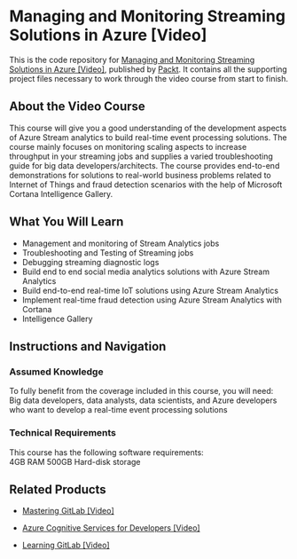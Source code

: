 # Managing and Monitoring Streaming Solutions in Azure [Video]
This is the code repository for [Managing and Monitoring Streaming Solutions in Azure [Video]](https://www.packtpub.com/big-data-and-business-intelligence/managing-and-monitoring-streaming-solutions-azure-video?utm_source=github&utm_medium=repository&utm_campaign=9781788470339), published by [Packt](https://www.packtpub.com/?utm_source=github). It contains all the supporting project files necessary to work through the video course from start to finish.
## About the Video Course
This course will give you a good understanding of the development aspects of Azure Stream analytics to build real-time event processing solutions. The course mainly focuses on monitoring scaling aspects to increase throughput in your streaming jobs and supplies a varied troubleshooting guide for big data developers/architects. The course provides end-to-end demonstrations for solutions to real-world business problems related to Internet of Things and fraud detection scenarios with the help of Microsoft Cortana Intelligence Gallery.

<H2>What You Will Learn</H2>
<DIV class=book-info-will-learn-text>
<UL>
<LI>Management and monitoring of Stream Analytics jobs 
<LI>Troubleshooting and Testing of Streaming jobs 
<LI>Debugging streaming diagnostic logs 
<LI>Build end to end social media analytics solutions with Azure Stream Analytics 
<LI>Build end-to-end real-time IoT solutions using Azure Stream Analytics 
<LI>Implement real-time fraud detection using Azure Stream Analytics with Cortana 
<LI>Intelligence Gallery </LI></UL></DIV>

## Instructions and Navigation
### Assumed Knowledge
To fully benefit from the coverage included in this course, you will need:<br/>
Big data developers, data analysts, data scientists, and Azure developers who want to develop a real-time event processing solutions
### Technical Requirements
This course has the following software requirements:<br/>
4GB RAM
500GB Hard-disk storage


## Related Products
* [Mastering GitLab [Video]](https://www.packtpub.com/networking-and-servers/mastering-gitlab-video?utm_source=github&utm_medium=repository&utm_campaign=9781789537642)

* [Azure Cognitive Services for Developers [Video]](https://www.packtpub.com/application-development/azure-cognitive-services-developers-video?utm_source=github&utm_medium=repository&utm_campaign=9781838552565)

* [Learning GitLab [Video]](https://www.packtpub.com/application-development/learning-gitlab-video?utm_source=github&utm_medium=repository&utm_campaign=9781789809169)

